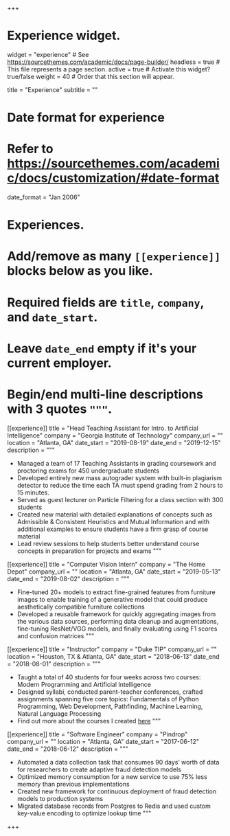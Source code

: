 +++
# Experience widget.
widget = "experience"  # See https://sourcethemes.com/academic/docs/page-builder/
headless = true  # This file represents a page section.
active = true  # Activate this widget? true/false
weight = 40  # Order that this section will appear.

title = "Experience"
subtitle = ""

# Date format for experience
#   Refer to https://sourcethemes.com/academic/docs/customization/#date-format
date_format = "Jan 2006"

# Experiences.
#   Add/remove as many `[[experience]]` blocks below as you like.
#   Required fields are `title`, `company`, and `date_start`.
#   Leave `date_end` empty if it's your current employer.
#   Begin/end multi-line descriptions with 3 quotes `"""`.

[[experience]]
  title = "Head Teaching Assistant for Intro. to Artificial Intelligence"
  company = "Georgia Institute of Technology"
  company_url = ""
  location = "Atlanta, GA"
  date_start = "2019-08-19"
  date_end = "2019-12-15"
  description = """
  * Managed a team of 17 Teaching Assistants in grading coursework and proctoring exams for 450 undergraduate students
  * Developed entirely new mass autograder system with built-in plagiarism detector to reduce the time each TA must spend grading from 2 hours to 15 minutes.
  * Served as guest lecturer on Particle Filtering for a class section with 300 students
  * Created new material with detailed explanations of concepts such as Admissible & Consistent Heuristics and Mutual Information and with additional examples to ensure students have a firm grasp of course material
  * Lead review sessions to help students better understand course concepts in preparation for projects and exams
  """


[[experience]]
  title = "Computer Vision Intern"
  company = "The Home Depot"
  company_url = ""
  location = "Atlanta, GA"
  date_start = "2019-05-13"
  date_end = "2019-08-02"
  description = """
  * Fine-tuned 20+ models to extract fine-grained features from furniture images to enable training of a generative model that could produce aesthetically compatible furniture collections
  * Developed a reusable framework for quickly aggregating images from the various data sources, performing data cleanup and augmentations, fine-tuning ResNet/VGG models, and finally evaluating using F1 scores and confusion matrices
  """

[[experience]]
  title = "Instructor"
  company = "Duke TIP"
  company_url = ""
  location = "Houston, TX & Atlanta, GA"
  date_start = "2018-06-13"
  date_end = "2018-08-01"
  description = """
  * Taught a total of 40 students for four weeks across two courses: Modern Programming and Artificial Intelligence
  * Designed syllabi, conducted parent-teacher conferences, crafted assignments spanning five core topics: Fundamentals of Python Programming, Web Development, Pathfinding, Machine Learning, Natural Language Processing
  * Find out more about the courses I created [here](/teaching/tip/)
  """

[[experience]]
  title = "Software Engineer"
  company = "Pindrop"
  company_url = ""
  location = "Atlanta, GA"
  date_start = "2017-06-12"
  date_end = "2018-06-12"
  description = """
  * Automated a data collection task that consumes 90 days’ worth of data for researchers to create adaptive fraud detection models
  * Optimized memory consumption for a new service to use 75% less memory than previous implementations
  * Created new framework for continuous deployment of fraud detection models to production systems
  * Migrated database records from Postgres to Redis and used custom key-value encoding to optimize lookup time
  """

+++
